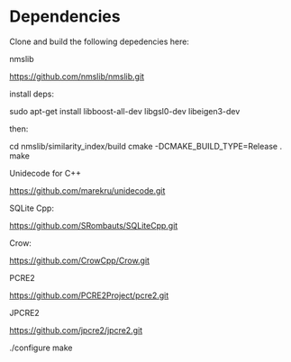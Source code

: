 Dependencies
============

Clone and build the following depedencies here:

  nmslib

  https://github.com/nmslib/nmslib.git

  install deps: 

  sudo apt-get install libboost-all-dev libgsl0-dev libeigen3-dev
  
  then:

  cd nmslib/similarity_index/build
  cmake -DCMAKE_BUILD_TYPE=Release .
  make

  Unidecode for C++

  https://github.com/marekru/unidecode.git


  SQLite Cpp:

  https://github.com/SRombauts/SQLiteCpp.git


  Crow:

  https://github.com/CrowCpp/Crow.git


  PCRE2

  https://github.com/PCRE2Project/pcre2.git


  JPCRE2

  https://github.com/jpcre2/jpcre2.git

  ./configure
  make
